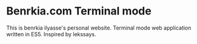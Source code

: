 # Benrkia.com Terminal mode
This is benrkia ilyasse's personal website. Terminal mode web application written in ES5.
Inspired by lekssays.